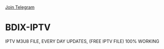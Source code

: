 <a target="_blank" href="https://t.me/softbdteam/">Join Telegram</a>


# BDIX-IPTV
IPTV M3U8 FILE, EVERY DAY UPDATES, (FREE IPTV FILE) 100% WORKING

